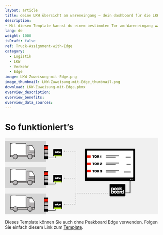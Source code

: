 ```yaml
---
layout: article
title: deine LKW übersicht am wareneingang ― dein dashboard für die LKW zuweisung mit Peakboard Edge
description: 
- Mit diesem Template kannst du einem bestimmten Tor am Wareneingang während eines bestimmten Zeitfensters verschiedene LKWs zuzuweisen. Die Zuordnung der LKWs erfolgt über das Peakboard Webinterface. Dort kannst du alle Daten direkt auf der Peakboard Box speichern und pflegen. Werden mehr als 7 Tore angegeben, wechselt die Ansicht automatisch auf die nächste Seite. Lade deine Visualisierung auf die Peakboard Box und öffne das Webinterface, um die Tore und LKWs zu verwalten. Die Ampeln der Visualisierung sind mit einzelnen Peakboard Edges verknüpft. Wenn du Peakboard Edge in der Datenquelle der Visualisierung hinterlegst, kann der Status dem Fahrer direkt am Tor über eine gewöhnliche Ampel angezeigt werden. Das verkürzt Wartezeiten für die Lieferanten und beschleunigt die Entladung. Lade dir das Template jetzt herunter, für effizientere Logistik Prozesse.
lang: de
weight: 1000
isDraft: false
ref: Truck-Assignment-with-Edge
category:
  - Logistik
  - LKW
  - Verkehr
  - Edge
image: LKW-Zuweisung-mit-Edge.png
image_thumbnail: LKW-Zuweisung-mit-Edge_thumbnail.png
download: LKW-Zuweisung-mit-Edge.pbmx
overview_description:
overview_benefits:
overview_data_sources:
---
```

# So funktioniert’s

![image_live](edge-use-case-logistics.gif)


Dieses Template können Sie auch ohne Peakboard Edge verwenden. Folgen Sie einfach diesem Link zum [Template](https://templates.peakboard.com/Truck-Assignment-Dashboard/index).